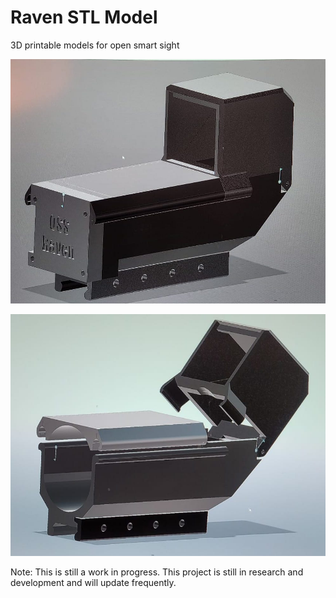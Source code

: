 # Raven STL Model

3D printable models for open smart sight

![OSS Raven](model-preview.jpeg?raw=true 'OSS Raven Model Preview')

![OSS Raven](model-preview-2.jpeg?raw=true 'OSS Raven Model Preview')

Note: This is still a work in progress. This project is still in research and development and will update frequently.
